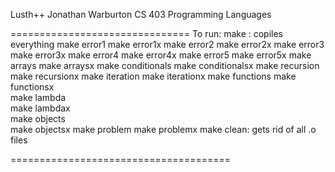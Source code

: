 Lusth++
Jonathan Warburton
CS 403 Programming Languages

===============================
To run:
make : copiles everything
make error1
make error1x
make error2
make error2x
make error3
make error3x
make error4
make error4x
make error5
make error5x
make arrays
make arraysx
make conditionals
make conditionalsx
make recursion
make recursionx
make iteration
make iterationx
make functions
make functionsx   
make lambda      
make lambdax      
make objects      
make objectsx
make problem
make problemx
make clean: gets rid of all .o files

======================================


